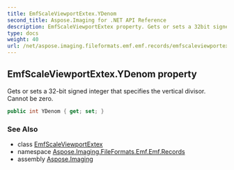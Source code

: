 ```yaml
---
title: EmfScaleViewportExtex.YDenom
second_title: Aspose.Imaging for .NET API Reference
description: EmfScaleViewportExtex property. Gets or sets a 32bit signed integer that specifies the vertical divisor. Cannot be zero
type: docs
weight: 40
url: /net/aspose.imaging.fileformats.emf.emf.records/emfscaleviewportextex/ydenom/
---
```

## EmfScaleViewportExtex.YDenom property

Gets or sets a 32-bit signed integer that specifies the vertical divisor. Cannot be zero.

```csharp
public int YDenom { get; set; }
```

### See Also

* class [EmfScaleViewportExtex](../)
* namespace [Aspose.Imaging.FileFormats.Emf.Emf.Records](../../emfscaleviewportextex/)
* assembly [Aspose.Imaging](../../../)


